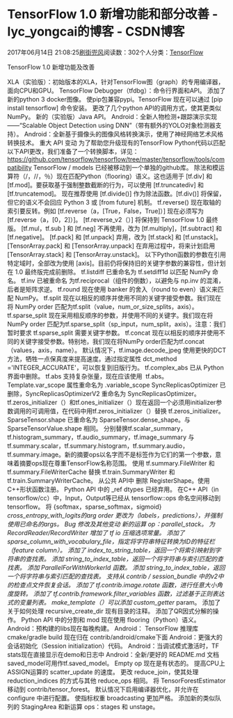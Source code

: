 
# TensorFlow 1.0 新增功能和部分改善 - lyc_yongcai的博客 - CSDN博客


2017年06月14日 21:08:25[刷街兜风](https://me.csdn.net/lyc_yongcai)阅读数：302个人分类：[TensorFlow																](https://blog.csdn.net/lyc_yongcai/article/category/6970987)


TensorFlow 1.0 新增功能及改善

XLA（实验版）：初始版本的XLA，针对TensorFlow图（graph）的专用编译器，面向CPU和GPU。
TensorFlow Debugger（tfdbg）：命令行界面和API。
添加了新的python 3 docker图像。
使pip包兼容pypi。TensorFlow 现在可以通过 [pip install tensorflow] 命令安装。
更改了几个python API的调用方式，使其更类似 NumPy。
新的（实验版）Java API。
Android：全新人物检测+跟踪演示实现——“Scalable Object Detection using DNN”（带有额外的YOLO对象检测器支持）。
Android：全新基于摄像头的图像风格转换演示，使用了神经网络艺术风格转换技术。
重大 API 变动
为了帮助您升级现有的TensorFlow Python代码以匹配以下API更改，我们准备了一个转换脚本，详见：https://github.com/tensorflow/tensorflow/tree/master/tensorflow/tools/compatibility
TensorFlow / models 已经被移动到一个单独的github库。
除法和模运算符（/，//，％）现在匹配Python（flooring）语义。这也适用于 [tf.div] 和 [tf.mod]。要获取基于强制整数截断的行为，可以使用 [tf.truncatediv] 和 [tf.truncatemod]。
现在推荐使用 [tf.divide()] 作为除法函数。[tf.div()] 将保留，但它的语义不会回应 Python 3 或 [from future] 机制。
tf.reverse() 现在取轴的索引要反转。例如 [tf.reverse（a，[True，False，True]）] 现在必须写为 [tf.reverse（a，[0，2]）]。 [tf.reverse_v2（）] 将保持到 TensorFlow 1.0 最终版。
[tf.mul，tf.sub ] 和 [tf.neg] 不再使用，改为 [tf.multiply]，[tf.subtract] 和 [tf.negative]。
[tf.pack] 和 [tf.unpack] 弃用，改为 [tf.stack] 和 [tf.unstack]。
[TensorArray.pack] 和 [TensorArray.unpack] 在弃用过程中，将来计划启用 [TensorArray.stack] 和 [TensorArray.unstack]。
以下Python函数的参数在引用特定域时，全部改为使用 [axis]。目前仍将保持旧的关键字参数的兼容性，但计划在 1.0 最终版完成前删除。
tf.listdiff 已重命名为 tf.setdiff1d 以匹配 NumPy 命名。
tf.inv 已被重命名 为tf.reciprocal（组件的倒数），以避免与 np.inv 的混淆，后者是矩阵求逆。
tf.round 现在使用 banker 的舍入（round to even）语义来匹配 NumPy。
tf.split 现在以相反的顺序并使用不同的关键字接受参数。我们现在将 NumPy order 匹配为tf.split（value，num_or_size_splits，axis）。
tf.sparse_split 现在采用相反顺序的参数，并使用不同的关键字。我们现在将  NumPy order 匹配为tf.sparse_split（sp_input，num_split，axis）。注意：我们暂时要求 tf.sparse_split 需要关键字参数。
tf.concat 现在以相反的顺序并使用不同的关键字接受参数。特别地，我们现在将NumPy order匹配为tf.concat（values，axis，name）。
默认情况下，tf.image.decode_jpeg 使用更快的DCT方法，牺牲一点保真度来提高速度。通过指定属性 dct_method ='INTEGER_ACCURATE'，可以恢复到旧版行为。
tf.complex_abs 已从 Python 界面中删除。 tf.abs 支持复杂张量，现在应该使用  tf.abs。
Template.var_scope 属性重命名为 .variable_scope
SyncReplicasOptimizer 已删除，SyncReplicasOptimizerV2 重命名为 SyncReplicasOptimizer。
tf.zeros_initializer（）和tf.ones_initializer（）现在返回一个必须用initializer参数调用的可调用值，在代码中用tf.zeros_initializer（）替换 tf.zeros_initializer。
SparseTensor.shape 已重命名为 SparseTensor.dense_shape。与 SparseTensorValue.shape 相同。
分别替换tf.scalar_summary，tf.histogram_summary，tf.audio_summary，tf.image_summary 与tf.summary.scalar，tf.summary.histogram，tf.summary.audio，tf.summary.image。新的摘要ops以名字而不是标签作为它们的第一个参数，意味着摘要ops现在尊重TensorFlow名称范围。
使用 tf.summary.FileWriter 和 tf.summary.FileWriterCache 替换 tf.train.SummaryWriter 和tf.train.SummaryWriterCache。
从公共 API中 删除 RegisterShape。使用C++形状函数注册。
Python API 中的 _ref dtypes 已经弃用。
在C++ API（in tensorflow/cc）中，Input，Output等已经从 tensorflow::ops 命名空间移动到 tensorflow。
将 {softmax，sparse_softmax，sigmoid} _cross_entropy_with_logits的arg order 更改为（labels，predictions），并强制使用已命名的args。
Bug 修改及其他变动
新的运算 op：parallel_stack。
为 RecordReader/RecordWriter 增加了 tf io 压缩选项常量。
添加了 sparse_column_with_vocabulary_file，指定将字符串特征转换为ID的特征栏（feature column）。
添加了 index_to_string_table，返回一个将索引映射到字符串的查找表。
添加 string_to_index_table，返回一个将字符串与索引匹配的查找表。
添加 ParallelForWithWorkerId 函数。
添加 string_to_index_table，返回一个将字符串与索引匹配的查找表。
支持从 contrib / session_bundle 中的v2中的检查点文件恢复会话。
添加了 tf.contrib.image.rotate 函数，进行任意大小角度旋转。
添加了 tf.contrib.framework.filter_variables 函数，过滤基于正则表达式的变量列表。
make_template（）可以添加 custom_getter_ param。
添加了关于如何处理 recursive_create_dir 现有目录的注释。
添加了QR因式分解的操作。
Python API 中的分割和 mod 现在使用 flooring（Python）语义。
Android：预构建的libs现在每晚构建。
Android： TensorFlow 推理库 cmake/gradle build 现在归在 contrib/android/cmake下面
Android：更强大的会话初始化（Session initialization）代码。
Android：当调试模式激活时，TF stats现在直接显示在demo和日志中
Android：全新/更好的 README.md 文档
saved_model可用作tf.saved_model。
Empty op 现在是有状态的。
提高CPU上ASSIGN运算的 scatter_update 的速度。
更改 reduce_join，使其处理 reduction_indices 的方式与其他 reduce_ops 相同。
将 TensorForestEstimator 移动到 contrib/tensor_forest。
默认情况下启用编译器优化，并允许在 configure 中进行配置。
使指标权重 broadcasting 更加严格。
添加新的类似队列的 StagingArea 和新运算 ops：stages 和 unstage。



